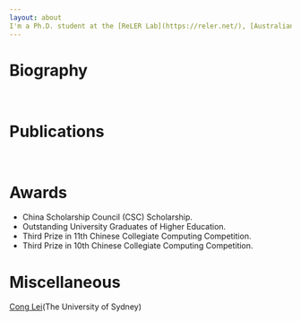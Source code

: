 ```yaml
---
layout: about 
I'm a Ph.D. student at the [ReLER Lab](https://reler.net/), [Australian Artificial Intelligence Institute](https://www.uts.edu.au/research/australian-artificial-intelligence-institute/)(AAII), University of Technology Sydney (UTS), advised by [Dr. Linchao Zhu](https://ffmpbgrnn.github.io/). Prior to joining UTS, I received a B.Eng degree from Guangxi Normal University (GXNU).
---
```


# Biography
<br/>

# Publications
<br/>

# Awards
 * China Scholarship Council (CSC) Scholarship.
 * Outstanding University Graduates of Higher Education.
 * Third Prize in 11th Chinese Collegiate Computing Competition.
 * Third Prize in 10th Chinese Collegiate Computing Competition.
# Miscellaneous
[Cong Lei](https://cong-lei.github.io/)(The University of Sydney)
<br/>
